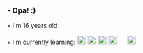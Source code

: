 ### - Opa! :)

⭒ I'm 16 years old

⭒ I'm currently learning: 
<img src="https://upload.wikimedia.org/wikipedia/commons/thumb/6/61/HTML5_logo_and_wordmark.svg/2048px-HTML5_logo_and_wordmark.svg.png" width="20" height="20"/> <img src="https://upload.wikimedia.org/wikipedia/commons/thumb/d/d5/CSS3_logo_and_wordmark.svg/1452px-CSS3_logo_and_wordmark.svg.png" width="20" height="20"/> 
<img src="https://www.johndaniel.com/wp-content/uploads/2017/04/jquery-icon-e1491336969238.png" width="20" height="20"/> 
<img src="https://upload.wikimedia.org/wikipedia/commons/thumb/c/c3/Python-logo-notext.svg/1869px-Python-logo-notext.svg.png" width="20" height="20"/> <img src="https://static-00.iconduck.com/assets.00/sql-database-generic-icon-1521x2048-d0vdpxpg.png" width="15" height="20"/>
<img src="https://www.php.net/images/logos/new-php-logo.svg" width="20" height="20"/>

